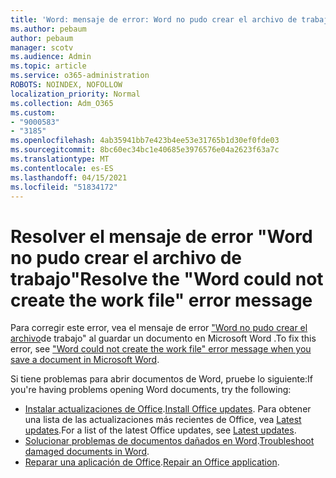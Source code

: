 ```yaml
---
title: 'Word: mensaje de error: Word no pudo crear el archivo de trabajo'
ms.author: pebaum
author: pebaum
manager: scotv
ms.audience: Admin
ms.topic: article
ms.service: o365-administration
ROBOTS: NOINDEX, NOFOLLOW
localization_priority: Normal
ms.collection: Adm_O365
ms.custom:
- "9000583"
- "3185"
ms.openlocfilehash: 4ab35941bb7e423b4ee53e31765b1d30ef0fde03
ms.sourcegitcommit: 8bc60ec34bc1e40685e3976576e04a2623f63a7c
ms.translationtype: MT
ms.contentlocale: es-ES
ms.lasthandoff: 04/15/2021
ms.locfileid: "51834172"
---
```

# <a name="resolve-the-word-could-not-create-the-work-file-error-message"></a><span data-ttu-id="1fc05-102">Resolver el mensaje de error "Word no pudo crear el archivo de trabajo"</span><span class="sxs-lookup"><span data-stu-id="1fc05-102">Resolve the "Word could not create the work file" error message</span></span>

<span data-ttu-id="1fc05-103">Para corregir este error, vea el mensaje de error ["Word no pudo crear el archivo](https://docs.microsoft.com/office/troubleshoot/word/word-could-not-create-the-work-file)de trabajo" al guardar un documento en Microsoft Word .</span><span class="sxs-lookup"><span data-stu-id="1fc05-103">To fix this error, see ["Word could not create the work file" error message when you save a document in Microsoft Word](https://docs.microsoft.com/office/troubleshoot/word/word-could-not-create-the-work-file).</span></span>

<span data-ttu-id="1fc05-104">Si tiene problemas para abrir documentos de Word, pruebe lo siguiente:</span><span class="sxs-lookup"><span data-stu-id="1fc05-104">If you're having problems opening Word documents, try the following:</span></span>

- <span data-ttu-id="1fc05-105">[Instalar actualizaciones de Office](https://support.office.com/article/2ab296f3-7f03-43a2-8e50-46de917611c5).</span><span class="sxs-lookup"><span data-stu-id="1fc05-105">[Install Office updates](https://support.office.com/article/2ab296f3-7f03-43a2-8e50-46de917611c5).</span></span> <span data-ttu-id="1fc05-106">Para obtener una lista de las actualizaciones más recientes de Office, vea [Latest updates](https://docs.microsoft.com/officeupdates/office-updates-msi).</span><span class="sxs-lookup"><span data-stu-id="1fc05-106">For a list of the latest Office updates, see [Latest updates](https://docs.microsoft.com/officeupdates/office-updates-msi).</span></span>
- <span data-ttu-id="1fc05-107">[Solucionar problemas de documentos dañados en Word](https://docs.microsoft.com/office/troubleshoot/word/damaged-documents-in-word).</span><span class="sxs-lookup"><span data-stu-id="1fc05-107">[Troubleshoot damaged documents in Word](https://docs.microsoft.com/office/troubleshoot/word/damaged-documents-in-word).</span></span>
- <span data-ttu-id="1fc05-108">[Reparar una aplicación de Office](https://support.office.com/Article/Repair-an-Office-application-7821d4b6-7c1d-4205-aa0e-a6b40c5bb88b).</span><span class="sxs-lookup"><span data-stu-id="1fc05-108">[Repair an Office application](https://support.office.com/Article/Repair-an-Office-application-7821d4b6-7c1d-4205-aa0e-a6b40c5bb88b).</span></span>